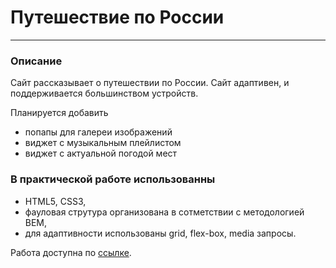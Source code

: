  # Путешествие по России
_________________________________
### Описание
Сайт рассказывает о путешествии по России.
Сайт адаптивен, и поддерживается большинством устройств.

Планируется добавить
- попапы для галереи изображений
- виджет с музыкальным плейлистом
- виджет с актуальной погодой мест
### В практической работе использованны 
 - HTML5, CSS3, 
 - фауловая струтура организована в сотметствии с методологией BEM, 
 - для адаптивности использованы grid, flex-box, media запросы.

Работа доступна по [ссылке](https://romanlesnoy.github.io/russian-travel/).



